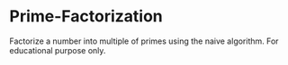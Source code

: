 # Prime-Factorization
Factorize a number into multiple of primes using the naive algorithm. For educational purpose only.
